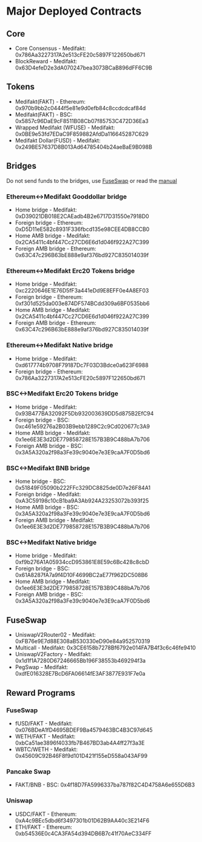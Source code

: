 # Major Deployed Contracts

## Core

* Core Consensus - Medifakt: 0x786Aa3227317A2e513cFE20c5897F122650bd671
* BlockReward - Medifakt: 0x63D4efeD2e3dA070247bea3073BCaB896dFF6C9B

## Tokens&#x20;

* Medifakt(FAKT) - Ethereum: 0x970b9bb2c0444f5e81e9d0efb84c8ccdcdcaf84d
* &#x20;Medifakt(FAKT) - BSC: 0x5857c96DaE9cF8511B08Cb07f85753C472D36Ea3&#x20;
* Wrapped Medifakt (WFUSE) - Medifakt: 0x0BE9e53fd7EDaC9F859882AfdDa116645287C629&#x20;
* Medifakt Dollar(FUSD) - Medifakt: 0x249BE57637D8B013Ad64785404b24aeBaE9B098B

## Bridges&#x20;

Do not send funds to the bridges, use [FuseSwap](https://fuseswap.co) or read the [manual ](broken-reference)

### Ethereum<->Medifakt Gooddollar bridge

* Home bridge - Medifakt: 0xD39021DB018E2CAEadb4B2e6717D31550e7918D0&#x20;
* Foreign bridge - Ethereum: 0xD5D11eE582c8931F336fbcd135e98CEE4DB8CCB0
* Home AMB bridge - Medifakt: 0x2CA5411c4bf447Cc27CD6E6d1d046f922A27C399&#x20;
* Foreign AMB bridge - Ethereum: 0x63C47c296B63bE888e9af376bd927C835014039f

### Ethereum<->Medifakt Erc20 Tokens bridge

* Home bridge - Medifakt: 0xc2220646E1E76D5fF3a441eDd9E8EFF0e4A8EF03&#x20;
* Foreign bridge - Ethereum: 0xf301d525da003e874DF574BCdd309a6BF0535bb6&#x20;
* Home AMB bridge - Medifakt: 0x2CA5411c4bf447Cc27CD6E6d1d046f922A27C399&#x20;
* Foreign AMB bridge - Ethereum: 0x63C47c296B63bE888e9af376bd927C835014039f

### Ethereum<->Medifakt Native bridge

* Home bridge - Medifakt: 0xd617774b9708F79187Dc7F03D3Bdce0a623F6988&#x20;
* Foreign bridge - Ethereum: 0x786Aa3227317A2e513cFE20c5897F122650bd671

### BSC<->Medifakt Erc20 Tokens bridge

* Home bridge - Medifakt: 0x93B477BA32092F5Db932003639DD5d875B2EfC94&#x20;
* Foreign bridge - BSC: 0xc461e59276a2B03B9ebb1289C2c9Cd020677c3A9&#x20;
* Home AMB bridge - Medifakt: 0x1ee6E3E3d2DE779858728E157B3B9C488bA7b706&#x20;
* Foreign AMB bridge - BSC: 0x3A5A320a2f98a3Fe39c9040e7e3E9caA7F0D5bd6

### BSC<->Medifakt BNB bridge

* Home bridge - BSC: 0x51849F05090b222FFc329DC8825de0D7e26F84A1&#x20;
* Foreign bridge - Medifakt: 0xA3C59198c10cB1ba9A3Ab924A23253072b393f25&#x20;
* Home AMB bridge - BSC: 0x3A5A320a2f98a3Fe39c9040e7e3E9caA7F0D5bd6&#x20;
* Foreign AMB bridge - Medifakt: 0x1ee6E3E3d2DE779858728E157B3B9C488bA7b706

### BSC<->Medifakt Native bridge

* Home bridge - Medifakt: 0xf9b276A1A05934ccD953861E8E59c6Bc428c8cbD&#x20;
* Foreign bridge - BSC: 0x61A8287fA7a9f4D10F4699BC2aE77f962DC508B6&#x20;
* Home AMB bridge - Medifakt: 0x1ee6E3E3d2DE779858728E157B3B9C488bA7b706&#x20;
* Foreign AMB bridge - BSC: 0x3A5A320a2f98a3Fe39c9040e7e3E9caA7F0D5bd6

## FuseSwap

* UniswapV2Router02 - Medifakt: 0xFB76e9E7d88E308aB530330eD90e84a952570319&#x20;
* Multicall - Medifakt: 0x3CE6158b7278Bf6792e014FA7B4f3c6c46fe9410&#x20;
* UniswapV2Factory - Medifakt: 0x1d1f1A7280D67246665Bb196F38553b469294f3a&#x20;
* PegSwap - Medifakt: 0xdfE016328E7BcD6FA06614fE3AF3877E931F7e0a

## Reward Programs

### FuseSwap

* fUSD/FAKT - Medifakt: 0x076BDeA1fD4695BDEF9Ba4579463BC4B3C97d645&#x20;
* WETH/FAKT - Medifakt: 0xbCa51ae3896f4033fb7B467BD3ab4A4ff27f3a3E&#x20;
* WBTC/WETH - Medifakt: 0x45609C92B46F8f9d101D421f155eD558a043AF99

### Pancake Swap

* FAKT/BNB - BSC: 0x4f18D7FA5996337ba787f82C4D4758A6e655D6B3

### Uniswap

* USDC/FAKT - Ethereum: 0xA4c9BEc5dbd6f3497301b01D62B9AA40c3E214F6&#x20;
* ETH/FAKT - Ethereum: 0xb54536E0c4CA3FA54d394DB6B7c41f70AeC334FF
